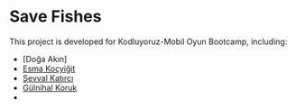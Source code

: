 # Save Fishes
This project is developed for Kodluyoruz-Mobil Oyun Bootcamp, including:

- [Doğa Akın]
- [Esma Koçyiğit](https://github.com/esmakocyigit)
- [Şevval Katırcı](https://github.com/sevvalkatirci)
- [Gülnihal Koruk](https://github.com/gulnihalk)
-

